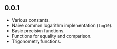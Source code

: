 ## 0.0.1

- Various constants.
- Naive common logarithm implementation (`log10`).
- Basic precision functions.
- Functions for equality and comparison.
- Trigonometry functions.
